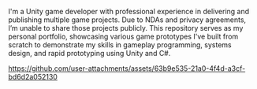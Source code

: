 I'm a Unity game developer with professional experience in delivering and publishing multiple game projects. Due to NDAs and privacy agreements, I’m unable to share those projects publicly. This repository serves as my personal portfolio, showcasing various game prototypes I've built from scratch to demonstrate my skills in gameplay programming, systems design, and rapid prototyping using Unity and C#.





https://github.com/user-attachments/assets/63b9e535-21a0-4f4d-a3cf-bd6d2a052130

